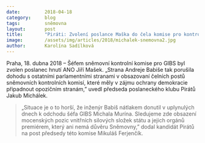```yaml
---
date:         2018-04-18
category:     blog
tags:         sněmovna
layout:       post
title:        "Piráti: Zvolení poslance Maška do čela komise pro kontrolu GIBS je snahou hnutí ANO paralyzovat kontrolní mechanismy státu"
image:        /assets/img/articles/2018/michalek-snemovna2.jpg
author:       Karolína Sadílková
---
```


Praha, 18. dubna 2018 – Šéfem sněmovní kontrolní komise pro GIBS byl zvolen poslanec hnutí ANO Jiří Mašek. „Strana Andreje Babiše tak porušila dohodu s ostatními parlamentními stranami v obsazovaní čelních postů sněmovních kontrolních komisí, které měly v zájmu ochrany demokracie připadnout opozičním stranám,” uvedl předseda poslaneckého klubu Pirátů Jakub Michálek.

> „Situace je o to horší, že inženýr Babiš nátlakem donutil v uplynulých dnech k odchodu šéfa GIBS Michala Murína. Sledujeme zde obsazení mocenských pozic vnitřních silových složek státu a jejich orgánů premiérem, který ani nemá důvěru Sněmovny,” dodal kandidát Pirátů na post předsedy této komise Mikuláš Ferjenčík.

